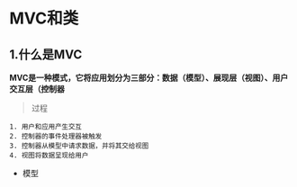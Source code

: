 # MVC和类

## 1.什么是MVC

**MVC是一种模式，它将应用划分为三部分：数据（模型）、展现层（视图）、用户交互层（控制器**
> 过程

    1. 用户和应用产生交互
    2. 控制器的事件处理器被触发
    3. 控制器从模型中请求数据，并将其交给视图
    4. 视图将数据呈现给用户

- 模型